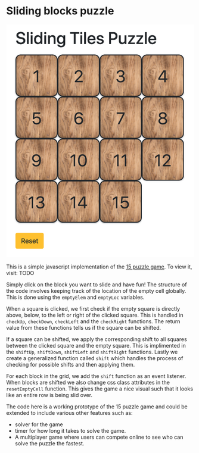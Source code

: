 # Sliding blocks puzzle

![screenshot](./screenshot.png)

This is a simple javascript implementation of the [15 puzzle game](https://en.wikipedia.org/wiki/15_puzzle). To view it, visit: TODO

Simply click on the block you want to slide and have fun! The structure of the code involves keeping track of the location of the empty cell globally. This is done using the ```emptyElem``` and ```emptyLoc``` variables. 

When a square is clicked, we first check if the empty square is directly above, below, to the left or right of the clicked square. This is handled in ```checkUp```, ```checkDown```, ```checkLeft``` and the ```checkRight``` functions. The return value from these functions tells us if the square can be shifted. 

If a square can be shifted, we apply the corresponding shift to all squares between the clicked square and the empty square. This is implimented in the ```shiftUp```, ```shiftDown```, ```shiftLeft``` and ```shiftRight``` functions. Lastly we create a generalized function called ```shift``` which handles the process of checking for possible shifts and then applying them. 

For each block in the grid, we add the ```shift``` function as an event listener. When blocks are shifted we also change css class attributes in the ```resetEmptyCell``` function. This gives the game a nice visual such that it looks like an entire row is being slid over.

The code here is a working prototype of the 15 puzzle game and could be extended to include various other features such as:

- solver for the game
- timer for how long it takes to solve the game. 
- A multiplayer game where users can compete online to see who can solve the puzzle the fastest.




